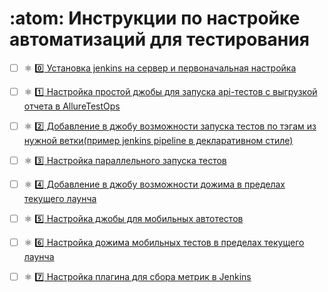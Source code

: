 # :atom: Инструкции по настройке автоматизаций для тестирования

- [ ] :atom_symbol: [:zero: Установка jenkins на сервер и первоначальная настройка](https://github.com/valentina810/ci-cd/blob/main/chapters/0/install_and_base_setting_jenkins.md)
- [ ] :atom_symbol: [ :one: Настройка простой джобы для запуска api-тестов с выгрузкой отчета в AllureTestOps](https://github.com/valentina810/ci-cd/blob/main/chapters/1/simple_job.md)
- [ ] :atom_symbol: [ :two: Добавление в джобу возможности запуска тестов по тэгам из нужной ветки(пример jenkins pipeline в декларативном стиле)](https://github.com/valentina810/ci-cd/blob/main/chapters/2/setting_up_running_tests_by_tags.md)
- [ ] :atom_symbol: [ :three: Настройка параллельного запуска тестов](https://github.com/valentina810/ci-cd/blob/main/chapters/setting_parallel_start_test.md)
- [ ] :atom_symbol: [ :four: Добавление в джобу возможности дожима в пределах текущего лаунча](https://github.com/valentina810/ci-cd/blob/main/chapters/setting_up_test_pressure_within_a_launch.md)

- [ ] :atom_symbol: [ :five: Настройка джобы для мобильных автотестов](https://github.com/valentina810/ci-cd/blob/main/chapters/setting_job_for_mobile_tests.md)
- [ ] :atom_symbol: [ :six: Настройка дожима мобильных тестов в пределах текущего лаунча](https://github.com/valentina810/ci-cd/blob/main/chapters/setting_up_mobile_test_pressure_within_a_launch.md)

- [ ] :atom_symbol: [ :seven: Настройка плагина для сбора метрик в Jenkins](https://github.com/valentina810/ci-cd/blob/main/chapters/jenkins_metrics.md)
